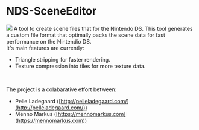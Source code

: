 # NDS-SceneEditor
![](https://github.com/MennoMarkus/NDS-SceneEditor/blob/master/documents/FrontImage.PNG)
A tool to create scene files that for the Nintendo DS. This tool generates a custom file format that optimally packs the scene data for fast performance on the Nintendio DS.  
It's main features are currently:
- Triangle stripping for faster rendering.
- Texture compression into tiles for more texture data.
<br>

The project is a colabarative effort between:  
- Pelle Ladegaard ([http://pelleladegaard.com/](http://pelleladegaard.com/)) 
- Menno Markus ([https://mennomarkus.com](https://mennomarkus.com))
